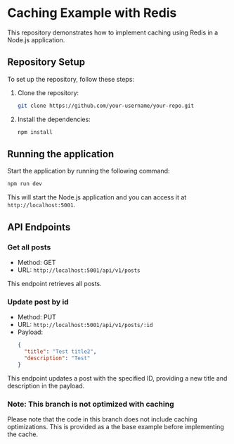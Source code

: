 # Caching Example with Redis

This repository demonstrates how to implement caching using Redis in a Node.js application.

## Repository Setup

To set up the repository, follow these steps:

1. Clone the repository:

   ```bash
   git clone https://github.com/your-username/your-repo.git
   ```

2. Install the dependencies:

   ```bash
   npm install
   ```

## Running the application

Start the application by running the following command:

```bash
npm run dev
```

This will start the Node.js application and you can access it at `http://localhost:5001`.

## API Endpoints

### Get all posts

- Method: GET
- URL: `http://localhost:5001/api/v1/posts`

This endpoint retrieves all posts.

### Update post by id

- Method: PUT
- URL: `http://localhost:5001/api/v1/posts/:id`
- Payload:
  ```json
  {
    "title": "Test title2",
    "description": "Test"
  }
  ```

This endpoint updates a post with the specified ID, providing a new title and description in the payload.

### Note: This branch is not optimized with caching

Please note that the code in this branch does not include caching optimizations. This is provided as a the base example before implementing the cache.
